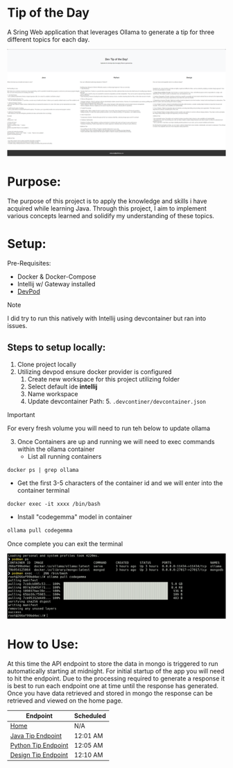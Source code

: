 # Tip of the Day
A Sring Web application that leverages Ollama to generate a tip for three different topics for each day.

![demo](images/demo.png)

# Purpose:
The purpose of this project is to apply the knowledge and skills i have acquired while learning Java. Through this project, I aim to implement various concepts learned and solidify my understanding of these topics. 

# Setup:

Pre-Requisites:
- Docker & Docker-Compose
- Intellij w/ Gateway installed
- [DevPod](https://devpod.sh/)

>[!NOTE]
> I did try to run this natively with Intellij using devcontainer but ran into issues. 
> 

## Steps to setup locally:
1. Clone project locally
2. Utilizing devpod ensure docker provider is configured
   1. Create new workspace for this project utilizing folder
   2. Select default ide **intellij**
   3. Name workspace 
   4. Update devcontainer Path:
      5. `.devcontiner/devcontainer.json`

>[!IMPORTANT]
> For every fresh volume you will need to run teh below to update ollama
> 
3. Once Containers are up and running we will need to exec commands within the ollama container
   - List all running containers
```shell 
docker ps | grep ollama
```
   - Get the first 3-5 characters of the container id and we will enter into the container terminal
```shell
docker exec -it xxxx /bin/bash
```
   - Install "codegemma" model in container
```sh 
ollama pull codegemma
```
Once complete you can exit the terminal

![terminal.png](images/terminal.png)

# How to Use:

At this time the API endpoint to store the data in mongo is triggered to run automatically starting at midnight. For
initial startup of the app you will need to hit the endpoint. Due to the processing required to generate a response it
is best to run each endpoint one at time until the response has generated.
Once you have data retrieved and stored in mongo the response can be retrieved and viewed on the home page.

| Endpoint                                                   | Scheduled |
|------------------------------------------------------------|-----------|
| [Home](http://localhost:8080/)                             | N/A       |
| [Java Tip Endpoint](http://localhost:8080/ollama/java)     | 12:01 AM  |
| [Python Tip Endpoint](http://localhost:8080/ollama/python) | 12:05 AM  |
| [Design Tip Endpoint](http://localhost:8080/ollama/design) | 12:10 AM  |



